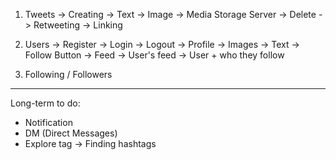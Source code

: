 1. Tweets
    -> Creating
        -> Text
        -> Image -> Media Storage Server
    -> Delete
    -> Retweeting
    -> Linking

2. Users
    -> Register
    -> Login
    -> Logout
    -> Profile
        -> Images
        -> Text
        -> Follow Button
    -> Feed
        -> User's feed
        -> User + who they follow

3. Following / Followers

-------

Long-term to do:
- Notification
- DM (Direct Messages)
- Explore tag  -> Finding hashtags
        